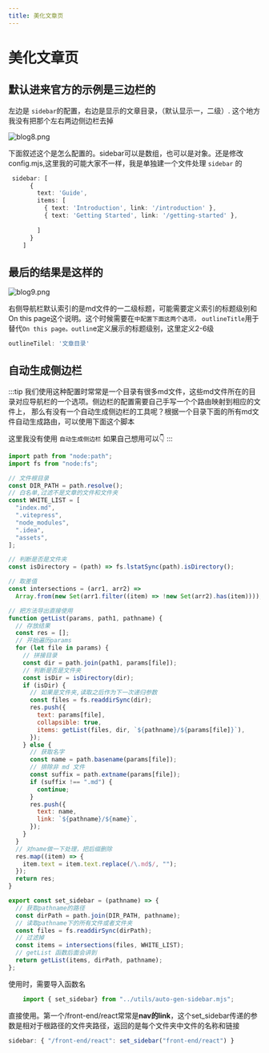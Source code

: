 ```yaml
---
title: 美化文章页
---
```


# 美化文章页

## 默认进来官方的示例是三边栏的

左边是 `sidebar`的配置，右边是显示的文章目录，（默认显示一，二级）. 这个地方我没有把那个左右两边侧边栏去掉

![blog8.png](https://img.picui.cn/free/2024/09/08/66dd9221e140f.png)

下面叙述这个是怎么配置的。sidebar可以是数组，也可以是对象。还是修改config.mjs,这里我的可能大家不一样，我是单独建一个文件处理 `sidebar` 的

```ts
 sidebar: [
      {
        text: 'Guide',
        items: [
          { text: 'Introduction', link: '/introduction' },
          { text: 'Getting Started', link: '/getting-started' },
            
        ]
      }
    ]
```
## 最后的结果是这样的

![blog9.png](https://img.picui.cn/free/2024/09/08/66dd944824b2b.png)

右侧导航栏默认索引的是md文件的一二级标题，可能需要定义索引的标题级别和On 
this page这个说明。这个时候需要在`中配置下面这两个选项，`
`outlineTitle`用于替代`On this page。outlin`e定义展示的标题级别，这里定义2-6级

```ts
outlineTilel: '文章目录'
```

## 自动生成侧边栏 
:::tip
我们使用这种配置时常常是一个目录有很多md文件，这些md文件所在的目录对应导航栏的一个选项。侧边栏的配置需要自己手写一个个路由映射到相应的文件上，
那么有没有一个自动生成侧边栏的工具呢？根据一个目录下面的所有md文件自动生成路由，可以使用下面这个脚本

这里我没有使用 `自动生成侧边栏` 如果自己想用可以👇
:::

```js
import path from "node:path";
import fs from "node:fs";

// 文件根目录
const DIR_PATH = path.resolve();
// 白名单,过滤不是文章的文件和文件夹
const WHITE_LIST = [
  "index.md",
  ".vitepress",
  "node_modules",
  ".idea",
  "assets",
];

// 判断是否是文件夹
const isDirectory = (path) => fs.lstatSync(path).isDirectory();

// 取差值
const intersections = (arr1, arr2) =>
  Array.from(new Set(arr1.filter((item) => !new Set(arr2).has(item))));

// 把方法导出直接使用
function getList(params, path1, pathname) {
  // 存放结果
  const res = [];
  // 开始遍历params
  for (let file in params) {
    // 拼接目录
    const dir = path.join(path1, params[file]);
    // 判断是否是文件夹
    const isDir = isDirectory(dir);
    if (isDir) {
      // 如果是文件夹,读取之后作为下一次递归参数
      const files = fs.readdirSync(dir);
      res.push({
        text: params[file],
        collapsible: true,
        items: getList(files, dir, `${pathname}/${params[file]}`),
      });
    } else {
      // 获取名字
      const name = path.basename(params[file]);
      // 排除非 md 文件
      const suffix = path.extname(params[file]);
      if (suffix !== ".md") {
        continue;
      }
      res.push({
        text: name,
        link: `${pathname}/${name}`,
      });
    }
  }
  // 对name做一下处理，把后缀删除
  res.map((item) => {
    item.text = item.text.replace(/\.md$/, "");
  });
  return res;
}

export const set_sidebar = (pathname) => {
  // 获取pathname的路径
  const dirPath = path.join(DIR_PATH, pathname);
  // 读取pathname下的所有文件或者文件夹
  const files = fs.readdirSync(dirPath);
  // 过滤掉
  const items = intersections(files, WHITE_LIST);
  // getList 函数后面会讲到
  return getList(items, dirPath, pathname);
};
```
使用时，需要导入函数名

```js
    import { set_sidebar} from "../utils/auto-gen-sidebar.mjs";
```

直接使用。第一个/front-end/react常常是**nav的link**，这个set_sidebar传递的参数是相对于根路径的文件夹路径，返回的是每个文件夹中文件的名称和链接

```js
sidebar: { "/front-end/react": set_sidebar("front-end/react") }
```
